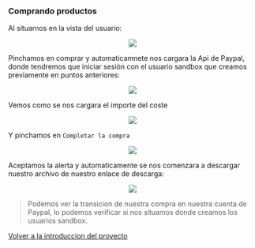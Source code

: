 ### Comprando productos

Al situarnos en la vista del usuario:

<p align="center"><img src="https://i.postimg.cc/d3PN5Qzs/Captura22.png"></p>

Pinchamos en comprar y automaticamnete nos cargara la Api de Paypal, donde tendremos que iniciar sesión con el usuario sandbox que creamos previamente en puntos anteriores:

<p align="center"><img src="https://i.postimg.cc/NfW8TPvt/Captura23.png"></p>

Vemos como se nos cargara el importe del coste

<p align="center"><img src="https://i.postimg.cc/BvJKcrhr/Captura24.png"></p>

Y pinchamos en `Completar la compra`

<p align="center"><img src="https://i.postimg.cc/bJtSzqd2/Captura25.png"></p>

 Aceptamos la alerta y automaticamente se nos comenzara a descargar nuestro archivo de nuestro enlace de descarga:

 <p align="center"><img src="https://i.postimg.cc/HkXN7yKS/Captura26.png"></p>

> Podemos ver la transicion de nuestra compra en nuestra cuenta de Paypal, lo podemos verificar si nos situamos donde creamos los usuarios sandbox.

[Volver a la introduccion del proyecto](https://github.com/carlosjose1267/carlosjoseapplaravel/tree/main)
